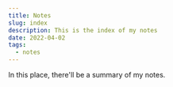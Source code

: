```yaml
---
title: Notes
slug: index
description: This is the index of my notes
date: 2022-04-02
tags:
  - notes
---
```


In this place, there'll be a summary of my notes.